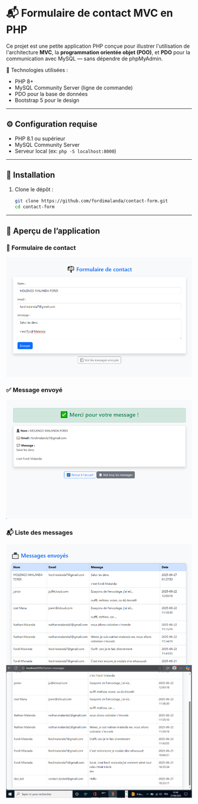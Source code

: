 # 📬 Formulaire de contact MVC en PHP

Ce projet est une petite application PHP conçue pour illustrer l'utilisation de l'architecture **MVC**, la **programmation orientée objet (POO)**, et **PDO** pour la communication avec MySQL — sans dépendre de phpMyAdmin.

🧰 Technologies utilisées :
- PHP 8+
- MySQL Community Server (ligne de commande)
- PDO pour la base de données
- Bootstrap 5 pour le design


---

## ⚙️ Configuration requise

- PHP 8.1 ou supérieur
- MySQL Community Server
- Serveur local (ex: `php -S localhost:8000`)

---

## 🧪 Installation

1. Clone le dépôt :
   ```bash
   git clone https://github.com/fordimalanda/contact-form.git
   cd contact-form
   ```

---

## 🎨 Aperçu de l’application

### 📄 Formulaire de contact
![Formulaire](images/c1.png)

### ✅ Message envoyé
![Succès](images/c2.png)

### 📬 Liste des messages
![Messages](images/c3.png)
![Messages](images/c4.png)



